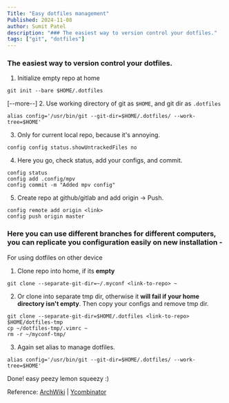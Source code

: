 ```yaml
---
Title: "Easy dotfiles management"
Published: 2024-11-08
author: Sumit Patel
description: "### The easiest way to version control your dotfiles."
tags: ["git", "dotfiles"]
---
```


### The easiest way to version control your dotfiles.

1. Initialize empty repo at home

```
git init --bare $HOME/.dotfiles
```
[--more--]
2. Use working directory of git as `$HOME`, and git dir as `.dotfiles`
```
alias config='/usr/bin/git --git-dir=$HOME/.dotfiles/ --work-tree=$HOME'
```

3. Only for current local repo, because it's annoying.
```
config config status.showUntrackedFiles no
```

4. Here you go, check status, add your configs, and commit.

```
config status
config add .config/mpv
config commit -m "Added mpv config"
```

5. Create repo at github/gitlab and add origin -> Push.
```
config remote add origin <link>
config push origin master
```


### Here you can use different branches for different computers, you can replicate you configuration easily on new installation - 

For using dotfiles on other device

1. Clone repo into home, if its **empty**
```
git clone --separate-git-dir=~/.myconf <link-to-repo> ~
```

2. Or clone into separate tmp dir, otherwise it **will fail if your home directory isn't empty**. Then copy your configs and remove tmp dir.
```
git clone --separate-git-dir=$HOME/.dotfiles <link-to-repo> $HOME/dotfiles-tmp
cp ~/dotfiles-tmp/.vimrc ~
rm -r ~/myconf-tmp/
```

3. Again set alias to manage dotfiles.
```
alias config='/usr/bin/git --git-dir=$HOME/.dotfiles/ --work-tree=$HOME'
```

Done!
easy peezy lemon squeezy :)


Reference: [ArchWiki](https://wiki.archlinux.org/title/Dotfiles) | [Ycombinator](https://news.ycombinator.com/item?id=11071754)

